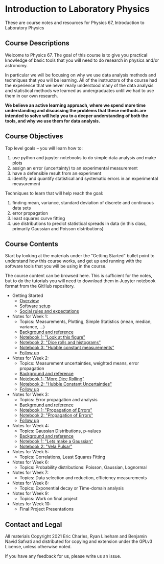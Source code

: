 # Introduction to Laboratory Physics

These are course notes and resources for Physics 67, Introduction to Laboratory Physics

## Course Descriptions

Welcome to Physics 67.   The goal of this course is to give you practical knowledge of basic tools that you will need to do research in physics and/or astronomy.

In particular we will be focusing on why we use data analysis methods and techniques that you will be learning.   All of the instructors of the course had the experience that we never really understood many of the data analysis and statistical methods we learned as undergraduates until we had to use them in our own research.

**We believe an active learning approach, where we spend more time understanding and discussing the problems that these methods are intended to solve will help you to a deeper understanding of both the tools, and why we use them for data analysis.**

## Course Objectives

Top level goals – you will learn how to:

  1. use python and jupyter notebooks to do simple data analysis and make plots
  2. assign an error (uncertainty) to an experimental measurement
  3. have a defensible result from an experiment
  4. identify and quantify statistical and systematic errors in an experimental measurement

Techniques to learn that will help reach the goal:

  1. finding mean, variance, standard deviation of discrete and continuous data sets
  2. error propagation
  3. least squares curve fitting
  4. use distributions to predict statistical spreads in data (in this class, primarily Gaussian and Poisson distributions)

## Course Contents

Start by looking at the materials under the "Getting Started" bullet
point to understand how this course works, and get up and running with
the software tools that you will be using in the course.

The course content can be browsed here.
This is sufficient for the notes, but to do the tutorials you will need to download them in Jupyter notebook format from the GitHub repository.

* Getting Started
  * [Overview](overview.md)
  * [Software setup](setup.md)
  * [Social rules and expectations](social.md)
* Notes for Week 1: 
  * Topics: Measurements, Plotting, Simple Statistics (mean, median, variance, ...)
  * [Background and reference](Week1.md)
  * [Notebook 1: "Look at this figure"](../nb/01_01_Look%20At%20This%20Figure.ipynb)
  * [Notebook 2: "Dice rolls and histograms"](../nb/01_02_Dice_Rolls_and_Histograms.ipynb)
  * [Notebook 3: "Hubble constant measurements"](../nb/01_03_Hubble_Measurements.ipynb)
  * [Follow up](Week1_after.md)
* Notes for Week 2:
  * Topics: Measurement uncertainties, weighted means, error
  propagation
  * [Background and reference](Week2.md)
  * [Notebook 1: "More Dice Rolling"](02_01_More_Dice_Rolling.ipynb)
  * [Notebook 2: "Hubble Constant Uncertainties"](02_02_Hubble_Constant_Uncertainties.ipynb)
  * [Follow up](Week2_after.md)
* Notes for Week 3:
  * Topics: Error propagation and analysis
  * [Background and reference](Week3.md)
  * [Notebook 1: "Propagation of Errors"](03_01_Propagation_of_errors.ipynb)
  * [Notebook 2: "Propagation of Errors"](03_02_More_Error_Propagation.ipynb)
  * [Follow up](Week3_after.md) 
* Notes for Week 4:
  * Topics: Gaussian Distributions, p-values
  * [Background and reference](Week4.md)
  * [Notebook 1: "Lets make a Gaussian"](04_01_Lets_Make_A_Gaussian.ipynb)
  * [Notebook 2: "Vela Pulsar"](04_02_Vela_Pulsar.ipynb)
* Notes for Week 5:
  * Topics: Correlations, Least Squares Fitting 
* Notes for Week 6:
  * Topics: Probability distributions: Poisson, Gaussian, Lognormal 
* Notes for Week 7:
  * Topics: Data selection and reduction, efficiency measurements 
* Notes for Week 8:
  * Topics: Exponential decay or Time-domain analysis 
* Notes for Week 9:
  * Topics: Work on final project
* Notes for Week 10:
  * Final Project Presentations


## Contact and Legal

All materials Copyright 2021 Eric Charles, Ryan Lineham and Benjamin
Navid Safvati and distributed for copying and extension under the
GPLv3 License, unless otherwise noted.

If you have any feedback for us, please write us an issue.

<!--  LocalWords:  jupyter setup.md Lineham
 -->
